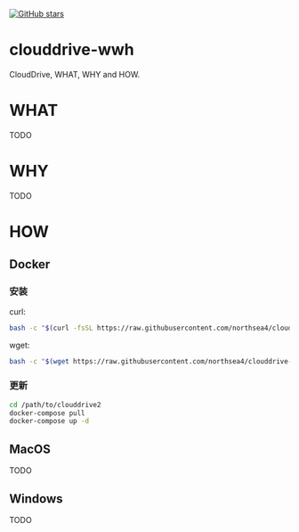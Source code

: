 [![GitHub stars](https://img.shields.io/github/stars/northsea4/clouddrive-wwh.svg?style=flat&label=Stars&maxAge=3600)](https://GitHub.com/northsea4/clouddrive-wwh)


# clouddrive-wwh
CloudDrive, WHAT, WHY and HOW.

# WHAT
TODO

# WHY
TODO

# HOW
## Docker
### 安装
curl:
```bash
bash -c "$(curl -fsSL https://raw.githubusercontent.com/northsea4/clouddrive-wwh/main/docker/install.sh)"
```
wget:
```bash
bash -c "$(wget https://raw.githubusercontent.com/northsea4/clouddrive-wwh/main/docker/install.sh -O -)"
```

### 更新
```bash
cd /path/to/clouddrive2
docker-compose pull
docker-compose up -d
```


## MacOS
TODO

## Windows
TODO